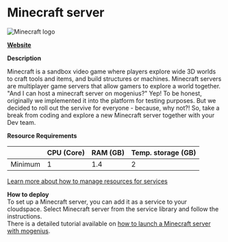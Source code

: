 ﻿# Minecraft server

![Minecraft logo](https://api.mogenius.com/file/id/4ece1309-352b-4c00-9921-ceeb642e058b)

**[Website](https://www.minecraft.net)**  

**Description**

Minecraft is a sandbox video game where players explore wide 3D worlds to craft tools and items, and build structures or machines. Minecraft servers are multiplayer game servers that allow gamers to explore a world together.  
"And I can host a minecraft server on mogenius?" Yep! To be honest, originally we implemented it into the platform for testing purposes. But we decided to roll out the servive for everyone - because, why not?! So, take a break from coding and explore a new Minecraft server together with your Dev team.

**Resource Requirements**

||CPU (Core)|RAM (GB)  |Temp. storage (GB)|
|--|--|--|--|
| Minimum | 1 | 1.4 | 2 |

[Learn more about how to manage resources for services](./../cloud-management/resource-management.md)

**How to deploy**  
To set up a Minecraft server, you can add it as a service to your cloudspace. Select Minecraft server from the service library and follow the instructions.  
There is a detailed tutorial available on [how to launch a Minecraft server with mogenius](./../tutorials/how-to-launch-a-minecraft-server-in-the-cloud%20copy.md).

